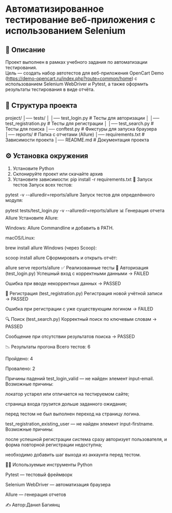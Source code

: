 # Автоматизированное тестирование веб-приложения с использованием Selenium

## 📌 Описание
Проект выполнен в рамках учебного задания по автоматизации тестирования.  
Цель — создать набор автотестов для веб-приложения OpenCart Demo (https://demo-opencart.ru/index.php?route=common/home) с использованием Selenium WebDriver и Pytest, а также оформить результаты тестирования в виде отчёта.

## 📂 Структура проекта
project/
│── tests/
│ │── test_login.py # Тесты для авторизации
│ │── test_registration.py # Тесты для регистрации
│ │── test_search.py # Тесты для поиска
│── conftest.py # Фикстуры для запуска браузера
│── reports/ # Папка с отчетами (Allure)
│── requirements.txt # Зависимости проекта
│── README.md # Документация проекта

## ⚙️ Установка окружения
1. Установите Python
2. Склонируйте проект или скачайте архив
3. Установите зависимости:
   pip install -r requirements.txt
🚀 Запуск тестов
Запуск всех тестов:

pytest -v --alluredir=reports/allure
Запуск тестов для определённого модуля:

pytest tests/test_login.py -v --alluredir=reports/allure
📊 Генерация отчета Allure
Установите Allure:

Windows: Allure Commandline и добавить в PATH.

macOS/Linux:

brew install allure
Windows (через Scoop):

scoop install allure
Сформировать и открыть отчёт:

allure serve reports/allure
✅ Реализованные тесты
🔑 Авторизация (test_login.py)
Успешный вход с корректными данными → FAILED

Ошибка при вводе некорректных данных → PASSED

📝 Регистрация (test_registration.py)
Регистрация новой учётной записи → PASSED

Ошибка при регистрации с уже существующим логином → FAILED

🔍 Поиск (test_search.py)
Корректный поиск по ключевым словам → PASSED

Сообщение при отсутствии результатов поиска → PASSED

📉 Результаты прогона
Всего тестов: 6

Пройдено: 4

Провалено: 2

Причины падений
test_login_valid — не найден элемент input-email. Возможные причины:

локатор устарел или отличается на тестируемом сайте;

страница входа грузится дольше заданного ожидания;

перед тестом не был выполнен переход на страницу логина.

test_registration_existing_user — не найден элемент input-firstname. Возможные причины:

после успешной регистрации система сразу авторизует пользователя, и форма повторной регистрации недоступна;

необходимо добавить шаг выхода из аккаунта перед тестом.

🧑‍💻 Используемые инструменты
Python 

Pytest — тестовый фреймворк

Selenium WebDriver — автоматизация браузера

Allure — генерация отчетов

✍️ Автор:Данил Багиянц